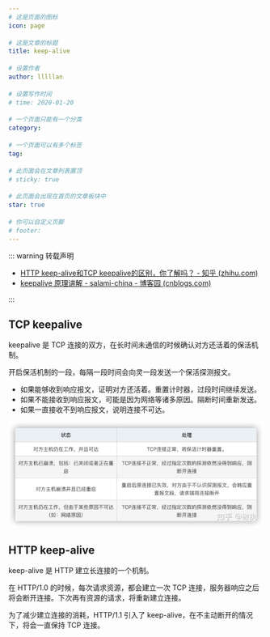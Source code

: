 ```yaml
---
# 这是页面的图标
icon: page

# 这是文章的标题
title: keep-alive

# 设置作者
author: lllllan

# 设置写作时间
# time: 2020-01-20

# 一个页面只能有一个分类
category: 

# 一个页面可以有多个标签
tag:

# 此页面会在文章列表置顶
# sticky: true

# 此页面会出现在首页的文章板块中
star: true

# 你可以自定义页脚
# footer: 
---
```




::: warning 转载声明

- [HTTP keep-alive和TCP keepalive的区别，你了解吗？ - 知乎 (zhihu.com)](https://zhuanlan.zhihu.com/p/224595048)
- [keepalive 原理讲解 - salami-china - 博客园 (cnblogs.com)](https://www.cnblogs.com/wangjq19920210/p/8440824.html)

:::



## TCP keepalive

keepalive 是 TCP 连接的双方，在长时间未通信的时候确认对方还活着的保活机制。



开启保活机制的一段，每隔一段时间会向灵一段发送一个保活探测报文。

- 如果能够收到响应报文，证明对方还活着。重置计时器，过段时间继续发送。
- 如果不能接收到响应报文，可能是因为网络等诸多原因。隔断时间重新发送。
- 如果一直接收不到响应报文，说明连接不可达。

![img](README.assets/v2-837ba2a1eb7beb10c036ca468f7db69f_720w.jpg)



## HTTP keep-alive

keep-alive 是 HTTP 建立长连接的一个机制。



在 HTTP/1.0 的时候，每次请求资源，都会建立一次 TCP 连接，服务器响应之后将会断开连接。下次再有资源的请求，将重新建立连接。

为了减少建立连接的消耗，HTTP/1.1 引入了 keep-alive，在不主动断开的情况下，将会一直保持 TCP 连接。

